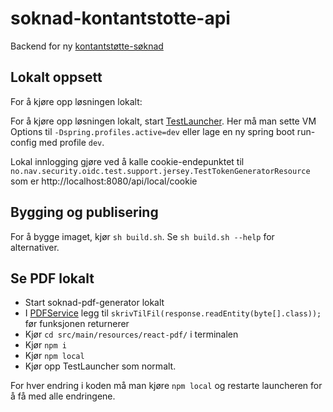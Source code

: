 soknad-kontantstotte-api
========================
Backend for ny [kontantstøtte-søknad](https://github.com/navikt/soknad-kontantstotte)

## Lokalt oppsett

For å kjøre opp løsningen lokalt:

For å kjøre opp løsningen lokalt, start [TestLauncher](src/test/java/no/nav/kontantstotte/api/TestLauncher.java). Her må man sette VM Options til `-Dspring.profiles.active=dev`
eller lage en ny spring boot run-config med profile `dev`.


Lokal innlogging gjøre ved å kalle cookie-endepunktet til ```no.nav.security.oidc.test.support.jersey.TestTokenGeneratorResource``` som er http://localhost:8080/api/local/cookie

## Bygging og publisering

For å bygge imaget, kjør `sh build.sh`. Se `sh build.sh --help` for alternativer.

## Se PDF lokalt

- Start soknad-pdf-generator lokalt
- I [PDFService](src/main/java/no/nav/kontantstotte/service/PdfService.java) legg til `skrivTilFil(response.readEntity(byte[].class));` før funksjonen returnerer
- Kjør `cd src/main/resources/react-pdf/` i terminalen
- Kjør  `npm i` 
- Kjør `npm local`
- Kjør opp TestLauncher som normalt.

For hver endring i koden må man kjøre `npm local` og restarte launcheren for å få med alle endringene.
